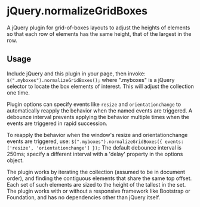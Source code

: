 # jQuery.normalizeGridBoxes

A jQuery plugin for grid-of-boxes layouts to adjust the heights of elements
so that each row of elements has the same height, that of the largest in the row.

## Usage
Include jQuery and this plugin in your page, then invoke:
        `$(".myboxes").normalizeGridBoxes();`
where ".myboxes" is a jQuery selector to locate the box elements of interest. This
will adjust the collection one time.

Plugin options can specify events like `resize` and `orientationchange` to
automatically reapply the behavior when the named events are triggered.
A debounce interval prevents applying the behavior multiple times when the
events are triggered in rapid succession.

To reapply the behavior when the window's resize and orientationchange events are
triggered, use:
        `$(".myboxes").normalizeGridBoxes({ events: ['resize', 'orientationchange'] });`
The default debounce interval is 250ms; specify a different interval with a 'delay'
property in the options object.

The plugin works by iterating the collection (assumed to be in document order),
and finding the contiguous elements that share the same top offset. Each set of such
elements are sized to the height of the tallest in the set. The plugin works with or
without a responsive framework like Bootstrap or Foundation, and has no dependencies
other than jQuery itself.
 
